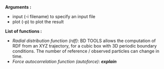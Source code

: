 **Arguments :**
- input (-i filename) to specify an input file
- plot (-p) to plot the result
  
**List of functions :**
- *Radial distribution function (rdf)*: BD TOOLS allows the computation of RDF from an XYZ trajectory, for a cubic box with 3D periodic boundary conditions. The number of reference / observed particles can change in time. 
- *Force autocorrelation function (autoforce)*: ***explain***
